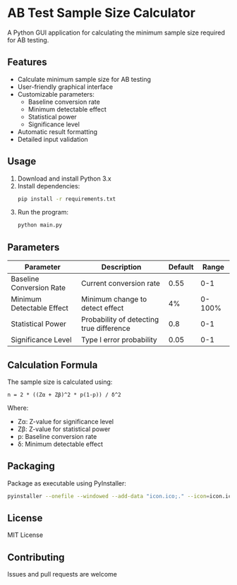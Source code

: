 # AB Test Sample Size Calculator

A Python GUI application for calculating the minimum sample size required for AB testing.

## Features

- Calculate minimum sample size for AB testing
- User-friendly graphical interface
- Customizable parameters:
  - Baseline conversion rate
  - Minimum detectable effect
  - Statistical power
  - Significance level
- Automatic result formatting
- Detailed input validation

## Usage

1. Download and install Python 3.x
2. Install dependencies:
   ```bash
   pip install -r requirements.txt
   ```
3. Run the program:
   ```bash
   python main.py
   ```

## Parameters

| Parameter | Description | Default | Range |
|-----------|-------------|---------|-------|
| Baseline Conversion Rate | Current conversion rate | 0.55 | 0-1 |
| Minimum Detectable Effect | Minimum change to detect effect | 4% | 0-100% |
| Statistical Power | Probability of detecting true difference | 0.8 | 0-1 |
| Significance Level | Type I error probability | 0.05 | 0-1 |

## Calculation Formula

The sample size is calculated using:

```
n = 2 * ((Zα + Zβ)^2 * p(1-p)) / δ^2
```

Where:
- Zα: Z-value for significance level
- Zβ: Z-value for statistical power
- p: Baseline conversion rate
- δ: Minimum detectable effect

## Packaging

Package as executable using PyInstaller:

```bash
pyinstaller --onefile --windowed --add-data "icon.ico;." --icon=icon.ico main.py
```

## License

MIT License

## Contributing

Issues and pull requests are welcome
